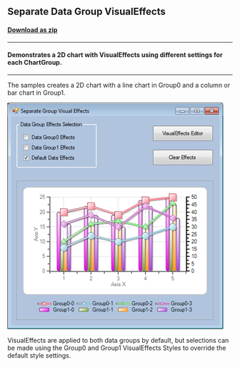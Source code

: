 ## Separate Data Group VisualEffects
#### [Download as zip](https://grapecity.github.io/DownGit/#/home?url=https://github.com/GrapeCity/ComponentOne-WinForms-Samples/tree/master/NetFramework\Charts\CS\SeparateEffects)
____
#### Demonstrates a 2D chart with VisualEffects using different settings for each ChartGroup.
____
The samples creates a 2D chart with a line chart in Group0 and a column or bar chart in Group1.

![screenshot](screenshot.png)

VisualEffects are applied to both data groups by default, but selections can be made using the Group0 and Group1 VisualEffects Styles to override the default style settings.